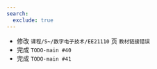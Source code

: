 ```yaml
---
search:
  exclude: true
---
```


- 修改 `课程/S~/数字电子技术/EE21110` 页 `教材链接错误`
- 完成 `TODO-main #40`
- 完成 `TODO-main #41`